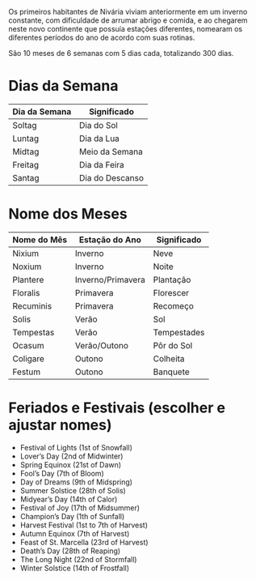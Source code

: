 
Os primeiros habitantes de Nivária viviam anteriormente em um inverno constante, com dificuldade de arrumar abrigo e comida, e ao chegarem neste novo continente que possuía estações diferentes, nomearam os diferentes períodos do ano de acordo com suas rotinas.

São 10 meses de 6 semanas com 5 dias cada, totalizando 300 dias.


# Dias da Semana

| Dia da Semana | Significado     |
| ------------- | --------------- |
| Soltag        | Dia do Sol      |
| Luntag        | Dia da Lua      |
| Midtag        | Meio da Semana  |
| Freitag       | Dia da Feira    |
| Santag        | Dia do Descanso |

# Nome dos Meses

| Nome do Mês | Estação do Ano    | Significado |
| ----------- | ----------------- | ----------- |
| Nixium      | Inverno           | Neve        |
| Noxium      | Inverno           | Noite       |
| Plantere    | Inverno/Primavera | Plantação   |
| Floralis    | Primavera         | Florescer   |
| Recuminis   | Primavera         | Recomeço    |
| Solis       | Verão             | Sol         |
| Tempestas   | Verão             | Tempestades |
| Ocasum      | Verão/Outono      | Pôr do Sol  |
| Coligare    | Outono            | Colheita    |
| Festum      | Outono            | Banquete    |


# Feriados e Festivais (escolher e ajustar nomes)

- Festival of Lights (1st of Snowfall)
- Lover’s Day (2nd of Midwinter)
- Spring Equinox (21st of Dawn)
- Fool’s Day (7th of Bloom)
- Day of Dreams (9th of Midspring)
- Summer Solstice (28th of Solis)
- Midyear’s Day (14th of Calor)
- Festival of Joy (17th of Midsummer)
- Champion’s Day (1th of Sunfall)
- Harvest Festival (1st to 7th of Harvest)
- Autumn Equinox (7th of Harvest)
- Feast of St. Marcella (23rd of Harvest)
- Death’s Day (28th of Reaping)
- The Long Night (22nd of Stormfall)
- Winter Solstice (14th of Frostfall)


